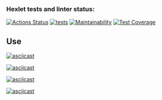 ### Hexlet tests and linter status:
[![Actions Status](https://github.com/Guryanov-Maksim/frontend-project-lvl2/workflows/hexlet-check/badge.svg)](https://github.com/Guryanov-Maksim/frontend-project-lvl2/actions)
[![tests](https://github.com/Guryanov-Maksim/frontend-project-lvl2/actions/workflows/tests.yml/badge.svg)](https://github.com/Guryanov-Maksim/frontend-project-lvl2/actions/workflows/tests.yml)
[![Maintainability](https://api.codeclimate.com/v1/badges/31abb43bfd7a3e7213f8/maintainability)](https://codeclimate.com/github/Guryanov-Maksim/frontend-project-lvl2/maintainability)
[![Test Coverage](https://api.codeclimate.com/v1/badges/31abb43bfd7a3e7213f8/test_coverage)](https://codeclimate.com/github/Guryanov-Maksim/frontend-project-lvl2/test_coverage)

## Use

[![asciicast](https://asciinema.org/a/Iz7EiM7Zu3bglIxvEM3XLWW11.svg)](https://asciinema.org/a/Iz7EiM7Zu3bglIxvEM3XLWW11)

[![asciicast](https://asciinema.org/a/6YdPa8tN1XaakBIJtvWPv8fow.svg)](https://asciinema.org/a/6YdPa8tN1XaakBIJtvWPv8fow)

[![asciicast](https://asciinema.org/a/1XTX2u8RwqvhpumH3hUhqlJbN.svg)](https://asciinema.org/a/1XTX2u8RwqvhpumH3hUhqlJbN)

[![asciicast](https://asciinema.org/a/yh4u4ITmmzuduaigmauLXkx3o.svg)](https://asciinema.org/a/yh4u4ITmmzuduaigmauLXkx3o)